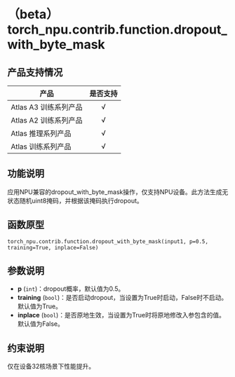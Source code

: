 # （beta）torch_npu.contrib.function.dropout_with_byte_mask

## 产品支持情况

| 产品                                                         | 是否支持 |
| ------------------------------------------------------------ | :------: |
|<term>Atlas A3 训练系列产品</term>            |    √     |
|<term>Atlas A2 训练系列产品</term>  | √   |
|<term>Atlas 推理系列产品</term>                                       |    √     |
|<term>Atlas 训练系列产品</term>                                       |    √     |

## 功能说明

应用NPU兼容的dropout_with_byte_mask操作，仅支持NPU设备。此方法生成无状态随机uint8掩码，并根据该掩码执行dropout。

## 函数原型

```
torch_npu.contrib.function.dropout_with_byte_mask(input1, p=0.5, training=True, inplace=False)
```

## 参数说明

- **p** (`int`)：dropout概率，默认值为0.5。
- **training** (`bool`)：是否启动dropout，当设置为True时启动，False时不启动。默认值为True。
- **inplace** (`bool`)：是否原地生效，当设置为True时将原地修改入参包含的值。默认值为False。

## 约束说明

仅在设备32核场景下性能提升。

